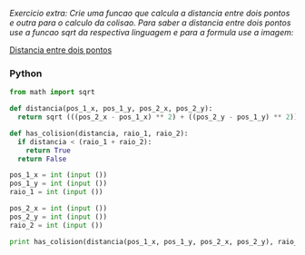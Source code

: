 _Exercicio extra: Crie uma funcao que calcula a distancia entre dois pontos e outra para o calculo da colisao. Para saber a distancia entre dois pontos use a funcao sqrt da respectiva linguagem e para a formula use a imagem:_

[Distancia entre dois pontos](formula_distancia.jpg)

### Python
```python
from math import sqrt

def distancia(pos_1_x, pos_1_y, pos_2_x, pos_2_y):
  return sqrt (((pos_2_x - pos_1_x) ** 2) + ((pos_2_y - pos_1_y) ** 2))

def has_colision(distancia, raio_1, raio_2):
  if distancia < (raio_1 + raio_2):
    return True
  return False

pos_1_x = int (input ())
pos_1_y = int (input ())
raio_1 = int (input ())

pos_2_x = int (input ())
pos_2_y = int (input ())
raio_2 = int (input ())

print has_colision(distancia(pos_1_x, pos_1_y, pos_2_x, pos_2_y), raio_1, raio_2)
```
